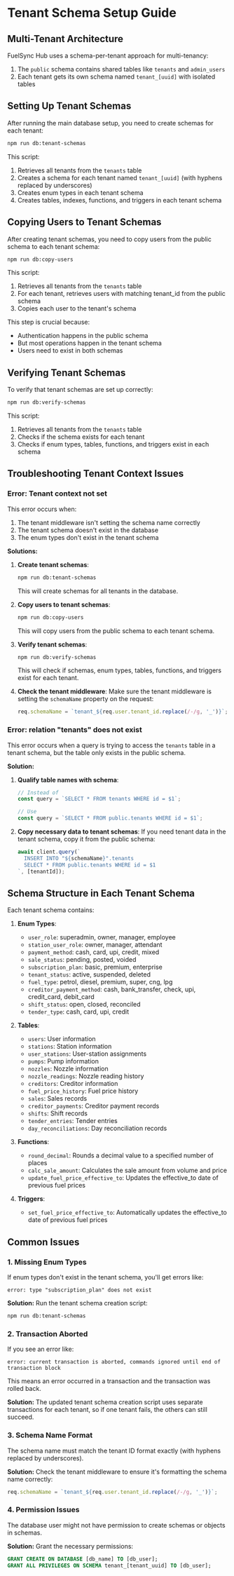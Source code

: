 # Tenant Schema Setup Guide

## Multi-Tenant Architecture

FuelSync Hub uses a schema-per-tenant approach for multi-tenancy:

1. The `public` schema contains shared tables like `tenants` and `admin_users`
2. Each tenant gets its own schema named `tenant_[uuid]` with isolated tables

## Setting Up Tenant Schemas

After running the main database setup, you need to create schemas for each tenant:

```bash
npm run db:tenant-schemas
```

This script:
1. Retrieves all tenants from the `tenants` table
2. Creates a schema for each tenant named `tenant_[uuid]` (with hyphens replaced by underscores)
3. Creates enum types in each tenant schema
4. Creates tables, indexes, functions, and triggers in each tenant schema

## Copying Users to Tenant Schemas

After creating tenant schemas, you need to copy users from the public schema to each tenant schema:

```bash
npm run db:copy-users
```

This script:
1. Retrieves all tenants from the `tenants` table
2. For each tenant, retrieves users with matching tenant_id from the public schema
3. Copies each user to the tenant's schema

This step is crucial because:
- Authentication happens in the public schema
- But most operations happen in the tenant schema
- Users need to exist in both schemas

## Verifying Tenant Schemas

To verify that tenant schemas are set up correctly:

```bash
npm run db:verify-schemas
```

This script:
1. Retrieves all tenants from the `tenants` table
2. Checks if the schema exists for each tenant
3. Checks if enum types, tables, functions, and triggers exist in each schema

## Troubleshooting Tenant Context Issues

### Error: Tenant context not set

This error occurs when:
1. The tenant middleware isn't setting the schema name correctly
2. The tenant schema doesn't exist in the database
3. The enum types don't exist in the tenant schema

**Solutions:**

1. **Create tenant schemas**:
   ```bash
   npm run db:tenant-schemas
   ```
   This will create schemas for all tenants in the database.

2. **Copy users to tenant schemas**:
   ```bash
   npm run db:copy-users
   ```
   This will copy users from the public schema to each tenant schema.

3. **Verify tenant schemas**:
   ```bash
   npm run db:verify-schemas
   ```
   This will check if schemas, enum types, tables, functions, and triggers exist for each tenant.

4. **Check the tenant middleware**:
   Make sure the tenant middleware is setting the `schemaName` property on the request:
   ```typescript
   req.schemaName = `tenant_${req.user.tenant_id.replace(/-/g, '_')}`;
   ```

### Error: relation "tenants" does not exist

This error occurs when a query is trying to access the `tenants` table in a tenant schema, but the table only exists in the public schema.

**Solution:**

1. **Qualify table names with schema**:
   ```typescript
   // Instead of
   const query = `SELECT * FROM tenants WHERE id = $1`;
   
   // Use
   const query = `SELECT * FROM public.tenants WHERE id = $1`;
   ```

2. **Copy necessary data to tenant schemas**:
   If you need tenant data in the tenant schema, copy it from the public schema:
   ```typescript
   await client.query(`
     INSERT INTO "${schemaName}".tenants
     SELECT * FROM public.tenants WHERE id = $1
   `, [tenantId]);
   ```

## Schema Structure in Each Tenant Schema

Each tenant schema contains:

1. **Enum Types**:
   - `user_role`: superadmin, owner, manager, employee
   - `station_user_role`: owner, manager, attendant
   - `payment_method`: cash, card, upi, credit, mixed
   - `sale_status`: pending, posted, voided
   - `subscription_plan`: basic, premium, enterprise
   - `tenant_status`: active, suspended, deleted
   - `fuel_type`: petrol, diesel, premium, super, cng, lpg
   - `creditor_payment_method`: cash, bank_transfer, check, upi, credit_card, debit_card
   - `shift_status`: open, closed, reconciled
   - `tender_type`: cash, card, upi, credit

2. **Tables**:
   - `users`: User information
   - `stations`: Station information
   - `user_stations`: User-station assignments
   - `pumps`: Pump information
   - `nozzles`: Nozzle information
   - `nozzle_readings`: Nozzle reading history
   - `creditors`: Creditor information
   - `fuel_price_history`: Fuel price history
   - `sales`: Sales records
   - `creditor_payments`: Creditor payment records
   - `shifts`: Shift records
   - `tender_entries`: Tender entries
   - `day_reconciliations`: Day reconciliation records

3. **Functions**:
   - `round_decimal`: Rounds a decimal value to a specified number of places
   - `calc_sale_amount`: Calculates the sale amount from volume and price
   - `update_fuel_price_effective_to`: Updates the effective_to date of previous fuel prices

4. **Triggers**:
   - `set_fuel_price_effective_to`: Automatically updates the effective_to date of previous fuel prices

## Common Issues

### 1. Missing Enum Types

If enum types don't exist in the tenant schema, you'll get errors like:
```
error: type "subscription_plan" does not exist
```

**Solution:** Run the tenant schema creation script:
```bash
npm run db:tenant-schemas
```

### 2. Transaction Aborted

If you see an error like:
```
error: current transaction is aborted, commands ignored until end of transaction block
```

This means an error occurred in a transaction and the transaction was rolled back.

**Solution:** The updated tenant schema creation script uses separate transactions for each tenant, so if one tenant fails, the others can still succeed.

### 3. Schema Name Format

The schema name must match the tenant ID format exactly (with hyphens replaced by underscores).

**Solution:** Check the tenant middleware to ensure it's formatting the schema name correctly:
```typescript
req.schemaName = `tenant_${req.user.tenant_id.replace(/-/g, '_')}`;
```

### 4. Permission Issues

The database user might not have permission to create schemas or objects in schemas.

**Solution:** Grant the necessary permissions:
```sql
GRANT CREATE ON DATABASE [db_name] TO [db_user];
GRANT ALL PRIVILEGES ON SCHEMA tenant_[tenant_uuid] TO [db_user];
```